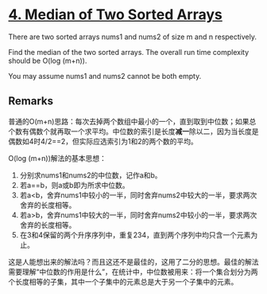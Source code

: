 # [4. Median of Two Sorted Arrays](https://leetcode.com/problems/median-of-two-sorted-arrays/)

There are two sorted arrays nums1 and nums2 of size m and n respectively.

Find the median of the two sorted arrays. The overall run time complexity should be O(log (m+n)).

You may assume nums1 and nums2 cannot be both empty.

## Remarks

普通的O(m+n)思路：每次去掉两个数组中最小的一个，直到取到中位数；如果总个数有偶数个就再取一个求平均。中位数的索引是长度**减一**除以二，因为当长度是偶数如4时4/2==2，但实际应选索引为1和2的两个数的平均。

O(log (m+n))解法的基本思想：

1. 分别求nums1和nums2的中位数，记作a和b。
2. 若a==b，则a或b即为所求中位数。
3. 若a<b，舍弃nums1中较小的一半，同时舍弃nums2中较大的一半，要求两次舍弃的长度相等。
4. 若a>b，舍弃nums1中较大的一半，同时舍弃nums2中较小的一半，要求两次舍弃的长度相等。
5. 在3和4保留的两个升序序列中，重复234，直到两个序列中均只含一个元素为止。

这是人能想出来的解法吗？而且这还不是最佳的，这用了二分的思想。最佳的解法需要理解“中位数的作用是什么”，在统计中，中位数被用来：将一个集合划分为两个长度相等的子集，其中一个子集中的元素总是大于另一个子集中的元素。
